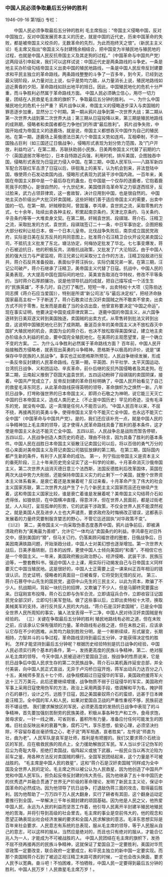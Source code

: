 ### 中国人民必须争取最后五分钟的胜利

1946-09-16
第1版()
专栏：

　　中国人民必须争取最后五分钟的胜利
    毛主席指出：“帝国主义侵略中国，反对中国独立，反对中国发展资本主义的历史，就是中国的近代史，历来中国革命的失败，都是被帝国主义绞杀的，无数革命的先烈，为此而抱终天之恨”。（新民主主义论）毛主席又指出“帝国主义与封建残余相结合，把中国变为半殖民地与殖民地的过程，也就是中国人民反抗帝国主义及其走狗的过程。”（中国革命与中国共产党）这两段话引申起来，我们可以这样试说：中国近代史是两条路线的斗争史。一条是地主买办阶级勾结帝国主义出卖中国的殖民地路线，一条是中国人民反帝反封建要求和平民主独立的革命路线。两条路线整整的斗争了一百多年，到今天，已经到达最尖锐阶段，从力量对比上说，似乎是势均力敌，从力量消长上说，殖民地路线如迫近黄昏的夕阳，革命路线如跃出地平的旭日。因此，中国殖民地化的危机十分严重，而斗争胜利必然属于革命路线方面。
    中国人民必须确立信心，用尽一切力量，团结在人民救星毛主席的旗帜下，争取最后五分钟的胜利。
    一、为什么中国殖民地化的危机十分严重？
    鸦片战争以来，帝国主义的侵略逐步深入与卖国贼的罪恶逐步加重，显然分三个时期。第一期从鸦片战争到第一次世界大战；第二期从第一次世界大战到第二次世界大战；第三期从日寇投降以来，第三期是殖民地路线的成熟期，侵略者和卖国者都在力争他们的所谓“最后胜利”。
    鸦片战争失败，中国开始成为帝国主义的逐鹿场，就是说，帝国主义都想吞灭中国作为自己的殖民地。在第一期，逐鹿场上英俄德法日美六个帝国主义势如连鸡，互相牵制，不许一国独占巨利（如三国还辽日俄战争），侵略形式表现为划分势力范围，及“门户开放，利益均沾”。在第二期，苏联扶助弱小民族，日美两帝国主义代替了前期的六个（英国退居次等地位），日本自恃路近兵强，利用时机，排斥美国，企图独吞中国，侵略形式表现为日寇武力侵入中国。在第三期，中国人民军队——八路军新四军配合苏联红军击溃了日寇以后，徘徊海上的美军，认为机会到来，非法登陆中国，嗾使蒋介石发动卖国内战，侵略形式表现为武装干涉中国内政。一百年来，美国在帝国主义群中是一个最后存在的蛊虫，在中国是一个仅存的逐鹿者，它抱着鹿死我手的野心，是很自然的，十九世纪末，美国借菲岛革命军之力驱逐西班牙，反过脸来，武力占领菲律宾，这一套故智，决计应用到中国，也是很自然的。
    中国地主买办阶级出产大批汉奸卖国贼，这些奸贼们善于适应帝国主义的需要，出卖中国的一切。在第一期，奸贼穆彰阿，曾国藩，李鸿章，袁世凯之流，采取零售的方式，七十余年，陆续出卖各种主权，积累起南京条约，天津北京条约、马关条约、辛丑条约等等一大堆卖身文契。在第二期，奸贼袁世凯、段祺瑞、蒋介石、汪精卫之流，采取批发的方式，袁世凯，段祺瑞签订二十一条，中日军事协定，企图把极大部分权利让给日本，做一个日本儿皇帝。北伐战争失败后，南京成立国民党政府，实际是日美在反苏反共的共同意图上，批准蒋介石汪精卫合伙开设兄弟卖国公司，不抵抗主义批发了东北，塘沽协定，何梅协定批发了华北。七七事变爆发，蒋介石被迫抗日，他的积极反共，消极抗战政策，又批发了广大沦陷区。由于中国人民的强大压力与严密监视，蒋汪兄弟公司采取分工合作的方法，汪精卫投敌进行反共，蒋介石反共准备投敌，表面似乎蒋汪拆伙，实际仍属兄弟一家。在第三期，汪记公司破产，蒋介石继承了汪精卫，美帝国主义代替了日寇。抗战中，中国人民的英勇表现，大大提高中国在国际间的地位，英美宣告取消在华特权，修改不平等条约，当时蒋介石厚颜攘功，说是他领导抗战的成就，把自己描写成一个活生生的“民族英雄”，不多几时，自己打了嘴巴，短短一年，出卖特权十大项（见陈伯达同志撰《蒋介石应当爱国》），特别是所谓“新公司法”与“最后决定权”，把经济命脉国家最高主权一下子断送了。蒋介石敢卖过去汉奸卖国贼之所不敢卖不曾卖，出卖方式不同于零售，批发而是直截了当的全店出盘，他曾宣称要决定“中国之命运”，现在事实证明，他要决定中国变成菲律宾第二。
    逐鹿中国的帝国主义，从六国争逐转到日美双逐又转到美国独逐，卖国贼的出卖方式，从零售转到批法又转到出盘，这说明中国殖民地化已到了成熟期。垂涎百余年的美帝国主义决不放松吞灭中国扩大殖民地的机会，卖国为业的蒋介石，也决不放松取得美国保证，建立地主卖办阶级永久利益的机会，要中国完全殖民地化，在美蒋的主观愿望里，是一个确立不变的方案。
    二、为什么斗争胜利必然属于革命路线方面？
    百年前，中国人民开始接触西方侵略者，就表现出英勇的斗争精神。恩格斯予以极高的评价，说是“谋保存中华民族的人民战争”。事实也正如恩格斯所预见，人民战争继续发展，形成一条反帝反封建的人民革命路线。在第一期，平英团、升平社学、太平天国运动、台湾抗日战争、义和团运动、辛亥革命，前仆后继的反抗外国侵略者及其走狗。在第二期，云南起义推倒了窃国大盗袁世凯，五四运动粉碎了段祺瑞的卖国阴谋，接着，中国共产党成立了，反帝反封建的革命目标明确了，中国人民开始看见了自己的救星毛泽东同志，从此革命路线获得英明的领导，革命旗帜为之焕然一新。八年抗日战争，打垮称强世界的日本帝国主义，即蒋介石敬之为神明，说它能三天灭亡中国的日本帝国主义，造成人类历史上（不止是中国历史）罕见的奇迹，没有毛泽东的党，就没有中国，这一真理是任何人不能否认的。“中国人民百年以来，不屈不挠，再接再厉的英勇斗争，使得帝国主义至今不能灭亡全中国，也永远不能灭亡全中国”（中国革命与中国共产党）。是的，我们还应该补充一点，就是中国人民的斗争精神加上毛主席的领导，这才使得人民革命路线具备了胜利的基本条件，这才使是帝国主义永远不能灭亡全中国。
    五四以前，人民战争总是战败而暂告停顿，五四以后，人民战争创造人类历史的奇迹，理由不待言，因为具备了胜利的基本条件。中国人民在战胜日本帝国主义驱散汪记卖国公司以后，将以百倍的勇气万分的信心来面对美帝国主义及蒋记卖国公司猖狂放肆的第三期。
    在第三期，国际国内都产生新的条件，有利于人民革命的成功。
    第一，列宁指出帝国主义是资本主义的垂死阶段，三上十年来历史完全证实了这一科学的论断。十月革命消灭沙俄帝国主义，第二次世界大战消灭德日意三个法西斯，法国反德胜利后改革国体，英国在两次大战中势力大削弱，还能保持帝国主义实力的止剩下一个美国，就整个世界资本主义体系看来，是衰亡着还是发展着呢？反过来看，十月革命产生了伟大的社会主义国家苏联，第二次世界大战产生了十几个新民主主义国家而且还在继续产生着，这和帝国主义国家比较，谁是衰亡着谁是发展着呢？美帝国主义勾结蒋介石如虎得伥，如狼依狈，在中国横冲直撞，得意洋洋，但在世界人民面前，都是过街老鼠，人人叫打，呈现孤单的形势，它的武装干涉政策，不仅全世界人民不能漠然视之，就是美国人民及进步人士也大声谴责，要求政府及时悔祸改正错误，这都表示发展着的力量终究要制服贪婪志的野心，不管它迄还固执“对华政策不变”。（⑴⑵）
    第二，美帝国主义一向采取伪善态度愚弄中国，鸦片战争前后，即被满清政府称为“美夷最为善顺”，允许它“一体均沾”卖国条约的利益。李鸿章在对日外交中，感到美国的“猾”，但马关订约，仍落美顾问福世德的圈套，日俄战争后，日美因南满铁路问题，开始渐趋分歧，中国人士对美幻想也逐渐增加。第一次世界大战后，日美矛盾转剧，日本的凶悍，更使中国人士倾向美国的“和善”，不相信它也是一个帝国主义。一年来，美国政府搬出政治野心、经济侵略、武装干涉、民族压迫等，一整套教科书，强迫中国人士上课，用实际行动揭发自己与日帝国主义同样要灭亡中国当殖民地。这是很好的，中国人士正需要上这一课来纠正百年相沿的错误认识。历史证明，侵略者的真面目一日被看穿，它将受到无情的反对。
    第三、蒋介石篡夺中山先生的国民党，盗窃中山先生的三民主义，以此为资本，欺骗了不少人。抗战期间，背起一块抗日的招牌，又欺骗了不少人，但是马脚终究要露出来。日寇刚宣布投降，蒋介石立即与伪军合流，立即请寇兵合作，立即收容汪记国民党全部汉奸，立即勾引美军登陆。做了这些事以后，立即出卖特权十大项，换取美械美军的支持，进行反共反人民的大内战。“蒋介石是汉奸卖国贼”，已是全中国全世界人民所周知的事实，骗人法宝丢得一干二净，中国人民对待汉奸卖国贼是有经验的。
    （三）关键在争取最后五分钟的胜利
    殖民地路线有必败之道，但在未败之前，应该承认它保有强顽的力量。革命路线有必胜之道，但在未胜之前，应该承认它存在不少的困难。从势均力敌到胜败分明，是一个断断续续，形式屡变，长期相持，力智并斗的斗争过程，革命路线坚持到最后五分钟，才能获得决定性的胜利。
    怎样才能坚持到最后五分钟呢？根据历史经验特别是抗日战争的经验，中国人民必须实行两个基本的条件，第一，发扬更高度的民族斗争精神，第二、绝对服从毛主席的领导。
    今天中国人民被迫进行爱国自卫战，按战争的性质说来，它是抗日战争后中国人民求生存的第二次民族战争。蒋介石以美机轰炸延安总部，并全付美装，向中国人民正式宣战，无异于卢沟桥日寇开炮，蒋军出动兵力达百分之八十五，美械师多至五十七个师，战争规模超过日寇侵华的军容，美国政府援蒋军火达十三万万美元，此后还要继续增援，战争物质不弱于日寇侵华的军实，美国政府军事上采用日寇使用伪军的方法，政治上采用两面手段，借调解和平为名，掩护蒋介石的暴行，设计之巧，远胜于日寇，因之美国豪奴蒋介石的蛮顽，远甚于日本婢妾汪精卫。全中国的军人和人民，如果对爱国自卫战的严重性重视不够，民族前途将不堪设想。
    我们要求解放区的军民，必须更高度的发扬抗日战争中表现了的斗争精神，首先要加强刻苦耐劳的民族美德，积极从事各种生产和工作，食毋求饱，居毋求安，一针一线之微，可省则省，蓄积所有力量，准备应付任何可能发生的困难。旧社会反映出来的衰暮气象，腐朽习气，享乐思想，偷安心理，必须坚决扫除，不容留存着丝毫骄惰之心，老子说“两军相遇，哀者胜矣”，左传说“师直为壮，曲为老”。人民军队是哀军是壮师，胜利是有把握的。我们又要求蒋介石统治区的军民，应在极救民族的观点上，全力援助解放区军民。军人当以步汪记伪军的后尘为奇耻大辱，拒绝打卖国战，临阵起义或放下武器，一般民众当以再次沦陷为前车之鉴，用各种方法反对卖国贼的横行。全国军民团结起来，这个力量是不可被战胜的。
    “毛主席是中国人民的救星”，这和“蒋介石是汉奸卖国贼”同样成为全中国及全世界人民的定论。毛主席之所以被公认为人民救星，因为他创造了中国共产党和中国人民军队，担负起反帝反封建的伟大责任。因为他继承了五十年中国历史的优秀遗产并融合贯通了世界无产阶级的革命理论，发明了新民主主义论，保证中国革命的必然成功。因为他领导了抗日战争，打退敌伪蒋三面的攻击，取得最后胜利。因为他帮助了一万万四千万人民大翻身，实行了耕者有其田，这个翻身运动定要推行到全国，一举解决三千年长期封建的顽固基础。因为他是人民之父，他热爱中国人民，永远为人民的利益而坚苦工作着，他引导人民离开半封建半殖民地殖民地的苦海，并将引导到高级的社会里去，毛主席的事业是空前伟大的，他的观念和愿望正确表现出社会经济发展的要求和全国人民求解放的意志。毛泽东思想实际是百年来社会要求、人民意志有系统的总表现，服从毛主席的领导，等于人民服从自己的意志，可以这样的服从，当然应是绝对的，而且也只有绝对的服从，才能合亿兆人为一人，才能成为不可被战胜的人。
    中国人民团结在毛主席的旗帜下，发扬不屈不挠再接再厉的民族斗争精神，这就保证了爱国自卫一定要胜利，美国对华荒谬政策一定要改变，联合政府一定要成立，和平民主独立的新中国一定要实现。而那个卖国贼蒋介石到了被迫正视汪精卫末路可畏的时候，一定也会改头换面，要求人民予以宽典。奋斗吧！不怕困难，不怕牺牲，中国人民一定要得到最后五分钟的胜利，中国人民万岁！人民救星毛主席万岁！。
